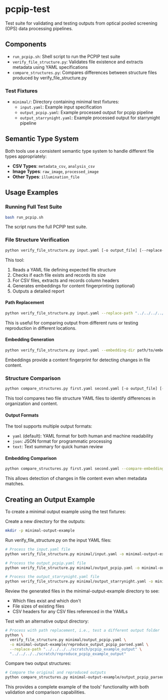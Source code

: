 # pcpip-test

Test suite for validating and testing outputs from optical pooled screening (OPS) data processing pipelines.

## Components

- `run_pcpip.sh`: Shell script to run the PCPIP test suite
- `verify_file_structure.py`: Validates file existence and extracts metadata using YAML specifications
- `compare_structures.py`: Compares differences between structure files produced by verify_file_structure.py

### Test Fixtures

- `minimal/`: Directory containing minimal test fixtures:
  - `input.yaml`: Example input specification
  - `output_pcpip.yaml`: Example processed output for pcpip pipeline
  - `output_starrynight.yaml`: Example processed output for starrynight pipeline

## Semantic Type System

Both tools use a consistent semantic type system to handle different file types appropriately:

- **CSV Types**: `metadata_csv`, `analysis_csv`
- **Image Types**: `raw_image`, `processed_image`
- **Other Types**: `illumination_file`

## Usage Examples

### Running Full Test Suite

```bash
bash run_pcpip.sh
```

The script runs the full PCPIP test suite.

### File Structure Verification

```bash
python verify_file_structure.py input.yaml [-o output_file] [--replace-path OLD_PATH NEW_PATH] [--embedding-dir DIR]
```

This tool:

1. Reads a YAML file defining expected file structure
2. Checks if each file exists and records its size
3. For CSV files, extracts and records column headers
4. Generates embeddings for content fingerprinting (optional)
5. Outputs a detailed report

#### Path Replacement

```bash
python verify_file_structure.py input.yaml --replace-path "../../../../scratch/pcpip_example_output" "../../../../scratch/reproduce_pcpip_example_output"
```

This is useful for comparing output from different runs or testing reproduction in different locations.

#### Embedding Generation

```bash
python verify_file_structure.py input.yaml --embedding-dir path/to/embeddings
```

Embeddings provide a content fingerprint for detecting changes in file content.

### Structure Comparison

```bash
python compare_structures.py first.yaml second.yaml [-o output_file] [--output-format FORMAT] [--compare-embeddings]
```

This tool compares two file structure YAML files to identify differences in organization and content.

#### Output Formats

The tool supports multiple output formats:
- `yaml` (default): YAML format for both human and machine readability
- `json`: JSON format for programmatic processing
- `text`: Text summary for quick human review

#### Embedding Comparison

```bash
python compare_structures.py first.yaml second.yaml --compare-embeddings --tolerance 0.01
```

This allows detection of changes in file content even when metadata matches.

## Creating an Output Example

To create a minimal output example using the test fixtures:

Create a new directory for the outputs:

```bash
mkdir -p minimal-output-example
```

Run verify_file_structure.py on the input YAML files:

```bash
# Process the input.yaml file
python verify_file_structure.py minimal/input.yaml -o minimal-output-example/input_parsed.yaml

# Process the output_pcpip.yaml file
python verify_file_structure.py minimal/output_pcpip.yaml -o minimal-output-example/output_pcpip_parsed.yaml

# Process the output_starrynight.yaml file
python verify_file_structure.py minimal/output_starrynight.yaml -o minimal-output-example/output_starrynight_parsed.yaml
```

Review the generated files in the minimal-output-example directory to see:

   - Which files exist and which don't
   - File sizes of existing files
   - CSV headers for any CSV files referenced in the YAMLs

Test with an alternative output directory:

```bash
# Process with path replacement, i.e., test a different output folder
python \
  verify_file_structure.py minimal/output_pcpip.yaml \
  -o minimal-output-example/reproduce_output_pcpip_parsed.yaml \
  --replace-path "../../../../scratch/pcpip_example_output" \
  "../../../../scratch/reproduce_pcpip_example_output"
```

Compare two output structures:

```bash
# Compare the original and reproduced outputs
python compare_structures.py minimal-output-example/output_pcpip_parsed.yaml minimal-output-example/reproduce_output_pcpip_parsed.yaml -o comparison.yaml
```

This provides a complete example of the tools' functionality with both validation and comparison capabilities.
